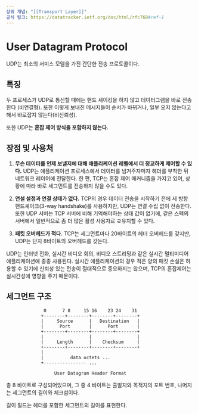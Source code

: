 ```yaml
---
상위 개념: "[[Transport Layer]]"
공식 링크: https://datatracker.ietf.org/doc/html/rfc768#ref-1
---
```

# User Datagram Protocol
UDP는 최소의 서미스 모델을 가진 간단한 전송 프로토콜이다.

## 특징
두 프로세스가 UDP로 통신할 때에는 핸드 셰이킹을 하지 않고 데이터그램을 바로 전송한다 (비연결형). 또한 이렇게 보내진 메시지들이 순서가 바뀌거나, 일부 오지 않는다고 해서 바로잡지 않는다(비신뢰성).

또한 UDP는 **혼잡 제어 방식을 포함하지 않는다.**

## 장점 및 사용처
1. **무슨 데이터를 언제 보낼지에 대해 애플리케이션 레벨에서 더 정교하게 제어할 수 있다.**
	UDP는 애플리케이션 프로세스에서 데이터를 넘겨주자마자 헤더를 부착한 뒤 네트워크 레이어에 전달한다. 한 편, TCP는 혼잡 제어 매커니즘을 가지고 있어, 상황에 따라 바로 세그먼트를 전송하지 않을 수도 있다.

2. **연설 설정과 연결 상태가 없다.**
	TCP의 경우 데이터 전송을 시작하기 전에 세 방향 핸드셰이크(3-way handshake)를 사용하지만, UDP는 연결 수립 없이 전송한다. 또한 UDP 서버는 TCP 서버에 비해 기억해야하는 상태 값이 없기에, 같은 스펙의 서버에서 일반적으로 좀 더 많은 활성 사용자르 ㄹ유지할 수 있다.

3. **패킷 오버헤드가 적다.**
	TCP는 세그먼트마다 20바이트의 헤더 오버헤드를 갖지만, UDP는 단지 8바이트의 오버헤드를 갖는다.

UDP는 인터넷 전화, 실시간 비디오 회의, 비디오 스트리밍과 같은 실시간 멀티미디어 애플리케이션에 종종 사용된다. 실시간 애플리케이션의 경우 적은 양의 패킷 손실은 허용할 수 있기에 신뢰성 있는 전송이 절대적으로 중요하지는 않으며, TCP의 혼잡제어는 실시간성에 영향을 주기 때문이다.

## 세그먼트 구조



                  0      7 8     15 16    23 24    31
                 +--------+--------+--------+--------+
                 |     Source      |   Destination   |
                 |      Port       |      Port       |
                 +--------+--------+--------+--------+
                 |                 |                 |
                 |     Length      |    Checksum     |
                 +--------+--------+--------+--------+
                 |
                 |          data octets ...
                 +---------------- ...

                      User Datagram Header Format


총 8 바이트로 구성되어있으며, 그 중 4 바이트는 출발지와 목적지의 포트 번호, 나머지는 세그먼트의 길이와 체크섬이다.

길이 필드는 헤더를 포함한 세그먼트의 길이를 표현한다.
